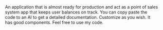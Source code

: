 An application that is almost ready for production and act as a point of sales system app that keeps user balances on track. You can copy paste the code to an AI to get a detailed documentation. Customize as you wish. It has good components. Feel free to use my code.
